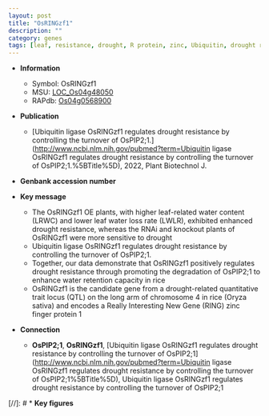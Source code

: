 ```yaml
---
layout: post
title: "OsRINGzf1"
description: ""
category: genes
tags: [leaf, resistance, drought, R protein, zinc, Ubiquitin, drought resistance, water loss]
---
```


* **Information**  
    + Symbol: OsRINGzf1  
    + MSU: [LOC_Os04g48050](http://rice.uga.edu/cgi-bin/ORF_infopage.cgi?orf=LOC_Os04g48050)  
    + RAPdb: [Os04g0568900](https://rapdb.dna.affrc.go.jp/locus/?name=Os04g0568900)  

* **Publication**  
    + [Ubiquitin ligase OsRINGzf1 regulates drought resistance by controlling the turnover of OsPIP2;1.](http://www.ncbi.nlm.nih.gov/pubmed?term=Ubiquitin ligase OsRINGzf1 regulates drought resistance by controlling the turnover of OsPIP2;1.%5BTitle%5D), 2022, Plant Biotechnol J.

* **Genbank accession number**  

* **Key message**  
    + The OsRINGzf1 OE plants, with higher leaf-related water content (LRWC) and lower leaf water loss rate (LWLR), exhibited enhanced drought resistance, whereas the RNAi and knockout plants of OsRINGzf1 were more sensitive to drought
    + Ubiquitin ligase OsRINGzf1 regulates drought resistance by controlling the turnover of OsPIP2;1.
    + Together, our data demonstrate that OsRINGzf1 positively regulates drought resistance through promoting the degradation of OsPIP2;1 to enhance water retention capacity in rice
    + OsRINGzf1 is the candidate gene from a drought-related quantitative trait locus (QTL) on the long arm of chromosome 4 in rice (Oryza sativa) and encodes a Really Interesting New Gene (RING) zinc finger protein 1

* **Connection**  
    + __OsPIP2;1__, __OsRINGzf1__, [Ubiquitin ligase OsRINGzf1 regulates drought resistance by controlling the turnover of OsPIP2;1](http://www.ncbi.nlm.nih.gov/pubmed?term=Ubiquitin ligase OsRINGzf1 regulates drought resistance by controlling the turnover of OsPIP2;1%5BTitle%5D), Ubiquitin ligase OsRINGzf1 regulates drought resistance by controlling the turnover of OsPIP2;1

[//]: # * **Key figures**  



